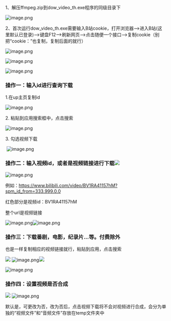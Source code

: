 1、解压ffmpeg.zip到dow\_video\_th.exe程序的同级目录下

![image.png](https://static.wetab.link/user-note-img/zh/64423e4d417313df3387b1c3/user-note-img1h810fi7d7dtf8tw9o6austqtub.png)

2、首次运行dow\_video\_th.exe需要输入B站cookie，打开浏览器-->进入B站(这里默认已登录)-->键盘F12-->刷新网页-->点击随便一个接口-->复制cookie（别把“cookie：”也复制，复制后面的就行）

![image.png](https://static.wetab.link/user-note-img/zh/64423e4d417313df3387b1c3/user-note-img1h810g46eso5rrlybuqddvve54f.png)

![image.png](https://static.wetab.link/user-note-img/zh/64423e4d417313df3387b1c3/user-note-img1h810g90m1tbpkj0a3svbrvfxpr.png)

![image.png](https://static.wetab.link/user-note-img/zh/64423e4d417313df3387b1c3/user-note-img1h810gf5ffgk24lhzf7le9xa650.png)

### **操作一：输入id进行查询下载**

1.在up主页复制id

![image.png](https://static.wetab.link/user-note-img/zh/64423e4d417313df3387b1c3/user-note-img1h810ipre787nmjzlu7dkje34k4.png)

2. 粘贴到应用搜索框中，点击搜索

![image.png](https://static.wetab.link/user-note-img/zh/64423e4d417313df3387b1c3/user-note-img1h810j0l8g4uefxum23poa1umn8.png)

3. 勾选视频下载

 ![image.png](https://static.wetab.link/user-note-img/zh/64423e4d417313df3387b1c3/user-note-img1h810j4pnzxhu76nbp35oynusve.png)

### **操作二：输入视频id，或者是视频链接进行下载**![](file:///C:\Users\Rice\AppData\Local\Temp\ksohtml47196\wps6.jpg)

![image.png](https://static.wetab.link/user-note-img/zh/64423e4d417313df3387b1c3/user-note-img1h810js4va1scyk0slbuj57u1qa.png)

例如：<https://www.bilibili.com/video/BV1RA41157hM?spm_id_from=333.999.0.0>

红色部分是视频id：BV1RA41157hM

整个url是视频链接

![image.png](https://static.wetab.link/user-note-img/zh/64423e4d417313df3387b1c3/user-note-img1h810km0m1somhb4tjrwl6seg3d.png)![image.png](https://static.wetab.link/user-note-img/zh/64423e4d417313df3387b1c3/user-note-img1h810ksf0pdt47or5eh3stswo92.png)

### **操作三：下载番剧，电影，纪录片...等。付费除外**

也是一样复制相应的视频链接就行，粘贴到应用，点击搜索

![](file:///C:\Users\Rice\AppData\Local\Temp\ksohtml47196\wps9.jpg) ![image.png](https://static.wetab.link/user-note-img/zh/64423e4d417313df3387b1c3/user-note-img1h810l5f71kifoo3aexzguldwn4.png)![](file:///C:\Users\Rice\AppData\Local\Temp\ksohtml47196\wps10.jpg)

![image.png](https://static.wetab.link/user-note-img/zh/64423e4d417313df3387b1c3/user-note-img1h810llfhazgdofybunuhkbqt3i.png)

### **操作四：设置视频是否合成**

![](file:///C:\Users\Rice\AppData\Local\Temp\ksohtml47196\wps11.jpg) ![image.png](https://static.wetab.link/user-note-img/zh/64423e4d417313df3387b1c3/user-note-img1h810lspejxjlr6vigsq7627cbe.png)

默认是，可更改为否，改为否后，点击视频下载将不会对视频进行合成，会分为单独的“视频文件”和“音频文件”存放在temp文件夹中
